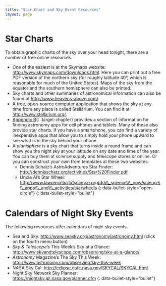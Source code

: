 ```yaml
---
title: "Star Chart and Sky Event Resources"
layout: page
---
```



# Star Charts

To obtain graphic charts of the sky over your head tonight, there are a number of free online resources.

* One of the easiest is at the Skymaps website: http://www.skymaps.com/downloads.html. Here you can print out a free PDF version of the northern sky (for roughly latitude 40°, which is reasonable for much of the United States). Maps of the sky from the equator and the southern hemisphere can also be printed.
* Sky charts and other summaries of astronomical information can also be found at http://www.heavens-above.com/.
* A free, open-source computer application that shows the sky at any time from any place is called Stellarium. You can find it at http://www.stellarium.org/.
* [Appendix B](/m59994){: .target-chapter} provides a section of information for finding astronomy apps for cell phones and tablets. Many of these also provide star charts. If you have a smartphone, you can find a variety of inexpensive apps that allow you to simply hold your phone upward to see what is in the sky behind your phone.
* A *planisphere* is a sky chart that turns inside a round frame and can show you the night sky at your latitude on any date and time of the year. You can buy them at science supply and telescope stores or online. Or you can construct your own from templates at these two websites:
  * Dennis Schatz’s AstroAdventures Star Finder: http://dennisschatz.org/activities/Star%20Finder.pdf
  * Uncle Al’s Star Wheel: http://www.lawrencehallofscience.org/do\\\_science\\\_now/science\\\_apps\\\_and\\\_activities/starwheels
  {: data-bullet-style="open-circle"}
{: data-bullet-style="bullet"}

# Calendars of Night Sky Events

The following resources offer calendars of night sky events.

* Sea and Sky: http://www.seasky.org/astronomy/astronomy.html (click on the fourth menu button)
* *Sky &amp; Telescope’s* This Week’s Sky at a Glance: http://www.skyandtelescope.com/observing/sky-at-a-glance/
* *Astronomy* Magazine’s The Sky This Week: http://www.astronomy.com/observing/sky-this-week
* NASA Sky Cal: http://eclipse.gsfc.nasa.gov/SKYCAL/SKYCAL.html
* Night Sky Network Sky Planner: https://nightsky.jpl.nasa.gov/planner.cfm
{: data-bullet-style="bullet"}

